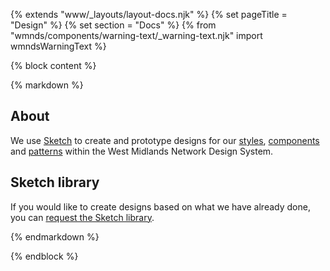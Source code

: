{% extends "www/_layouts/layout-docs.njk" %}
{% set pageTitle = "Design" %}
{% set section = "Docs" %}
{% from "wmnds/components/warning-text/_warning-text.njk" import wmndsWarningText %}

{% block content %}

{% markdown %}

## About

We use <a href="https://www.sketch.com/" target="_blank">Sketch</a> to create and prototype designs for our [styles](/styles/), [components](/components/) and [patterns](/patterns/) within the West Midlands Network Design System.

## Sketch library

If you would like to create designs based on what we have already done, you can <a href="https://forms.office.com/Pages/ResponsePage.aspx?id=RetZCK7xCk6e-ubWa7tnL0kEZK0X_-9IoNQ__PZJI49UNlBZUFRPNENVTFRWV08xQk1SN0FPR0dDQi4u" target='_blank'>request the Sketch library</a>.

{% endmarkdown %}

{% endblock %}
